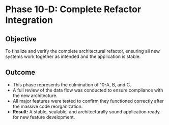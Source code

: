 # Phase 10-D: Complete Refactor Integration

## Objective
To finalize and verify the complete architectural refactor, ensuring all new systems work together as intended and the application is stable.

## Outcome
-   This phase represents the culmination of 10-A, B, and C.
-   A full review of the data flow was conducted to ensure compliance with the new architecture.
-   All major features were tested to confirm they functioned correctly after the massive code reorganization.
-   **Result:** A stable, scalable, and architecturally sound application ready for new feature development.
